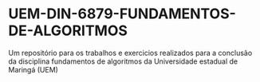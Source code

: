 # UEM-DIN-6879-FUNDAMENTOS-DE-ALGORITMOS
Um repositório para os trabalhos e exercicios realizados para a conclusão da disciplina fundamentos de algoritmos da Universidade estadual de Maringá (UEM)
